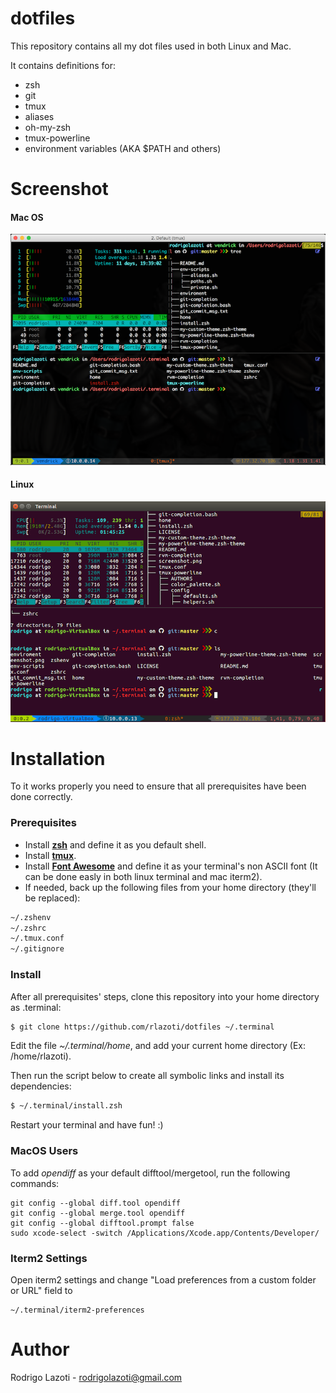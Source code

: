 dotfiles
========

This repository contains all my dot files used in both Linux and Mac.

It contains definitions for:

* zsh
* git
* tmux
* aliases
* oh-my-zsh
* tmux-powerline
* environment variables (AKA $PATH and others)


Screenshot
==========

#### Mac OS

![how it looks like](https://raw.githubusercontent.com/rlazoti/dotfiles/master/screenshot-mac.png)


#### Linux

![how it looks like](https://raw.githubusercontent.com/rlazoti/dotfiles/master/screenshot-linux.png)


Installation
=============

To it works properly you need to ensure that all prerequisites have been done correctly.


### Prerequisites


* Install **[zsh](http://www.zsh.org/)** and define it as you default shell.
* Install **[tmux](https://tmux.github.io/)**.
* Install **[Font Awesome](http://fontawesome.io/)** and define it as your terminal's non ASCII font (It can be done easly in both linux terminal and mac iterm2).
* If needed, back up the following files from your home directory (they'll be replaced):

```sh
~/.zshenv
~/.zshrc
~/.tmux.conf
~/.gitignore
```


### Install


After all prerequisites' steps, clone this repository into your home directory as .terminal:

```sh
$ git clone https://github.com/rlazoti/dotfiles ~/.terminal
```

Edit the file *~/.terminal/home*, and add your current home directory (Ex: /home/rlazoti).

Then run the script below to create all symbolic links and install its dependencies:

```sh
$ ~/.terminal/install.zsh
```

Restart your terminal and have fun! :)

### MacOS Users

To add *opendiff* as your default difftool/mergetool, run the following commands:

```
git config --global diff.tool opendiff
git config --global merge.tool opendiff
git config --global difftool.prompt false
sudo xcode-select -switch /Applications/Xcode.app/Contents/Developer/
```

### Iterm2 Settings

 Open iterm2 settings and change "Load preferences from a custom folder or URL" field to

 ```
 ~/.terminal/iterm2-preferences
 ```

Author
======

Rodrigo Lazoti - rodrigolazoti@gmail.com
